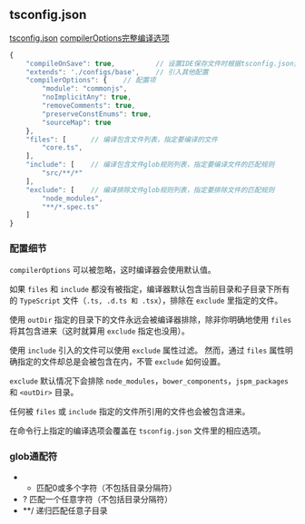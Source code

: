 ## tsconfig.json

[tsconfig.json](https://www.tslang.cn/docs/handbook/tsconfig-json.html)
[compilerOptions完整编译选项](https://www.tslang.cn/docs/handbook/tsconfig-json.html)

```ts
{
    "compileOnSave": true,          // 设置IDE保存文件时根据tsconfig.json重新生成文件，要想支持这个特性需要Visual Studio 2015， TypeScript1.8.4以上并且安装atom-typescript插件。
    "extends": './configs/base',    // 引入其他配置
    "compilerOptions": {    // 配置项
        "module": "commonjs",
        "noImplicitAny": true,
        "removeComments": true,
        "preserveConstEnums": true,
        "sourceMap": true
    },
    "files": [      // 编译包含文件列表，指定要编译的文件
        "core.ts",
    ],
    "include": [    // 编译包含文件glob规则列表，指定要编译文件的匹配规则
        "src/**/*"
    ],
    "exclude": [    // 编译排除文件glob规则列表，指定要排除文件的匹配规则
        "node_modules",
        "**/*.spec.ts"
    ]
}
```
### 配置细节
`compilerOptions` 可以被忽略，这时编译器会使用默认值。

如果 `files` 和 `include` 都没有被指定，编译器默认包含当前目录和子目录下所有的 `TypeScript` 文件（`.ts, .d.ts 和 .tsx`），排除在 `exclude` 里指定的文件。

使用 `outDir` 指定的目录下的文件永远会被编译器排除，除非你明确地使用 `files` 将其包含进来（这时就算用 `exclude` 指定也没用）。

使用 `include` 引入的文件可以使用 `exclude` 属性过滤。 然而，通过 `files` 属性明确指定的文件却总是会被包含在内，不管 `exclude` 如何设置。

`exclude` 默认情况下会排除 `node_modules`，`bower_components`，`jspm_packages` 和 `<outDir>` 目录。

任何被 `files` 或 `include` 指定的文件所引用的文件也会被包含进来。

在命令行上指定的编译选项会覆盖在 `tsconfig.json` 文件里的相应选项。

### glob通配符
- * 匹配0或多个字符（不包括目录分隔符）
- ? 匹配一个任意字符（不包括目录分隔符）
- **/ 递归匹配任意子目录
